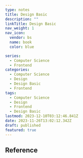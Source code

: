 ```yaml
---
type: notes
title: Design Basic
description: ""
linkTitle: Design Basic
nav_weight: 1
nav_icon:
  vendor: bs
  name: book
  color: blue

series:
  - Computer Science
  - Frontend
categories:
  - Computer Science
  - Design
  - Design Basic
  - Frontend
tags:
  - Computer Science
  - Design
  - Frontend
  - Design Basic
lastmod: 2023-12-10T03:12:46.841Z
date: 2023-11-26T13:02:12.342Z
draft: published
featured: true
---
```


## Reference
